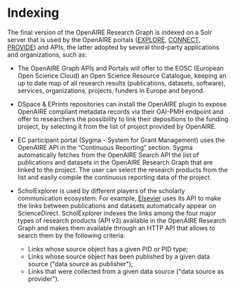 # Indexing

The final version of the OpenAIRE Research Graph is indexed on a Solr server that is used by the OpenAIRE portals ([EXPLORE](https://explore.openaire.eu), [CONNECT](https://connect.openaire.eu), [PROVIDE](https://provide.openaire.eu)) and APIs, the latter adopted by several third-party applications and organizations, such as:

* The OpenAIRE Graph APIs and Portals will offer to the EOSC (European Open Science Cloud) an Open Science Resource Catalogue, keeping an up to date map of all research results (publications, datasets, software), services, organizations, projects, funders in Europe and beyond.

* DSpace & EPrints repositories can install the OpenAIRE plugin to expose OpenAIRE compliant metadata records via their OAI-PMH endpoint and offer to researchers the possibility to link their depositions to the funding project, by selecting it from the list of project provided by OpenAIRE.

* EC participant portal (Sygma - System for Grant Management) uses the OpenAIRE API in the “Continuous Reporting” section. Sygma automatically fetches from the OpenAIRE Search API the list of publications and datasets in the OpenAIRE Research Graph that are linked to the project. The user can select the research products from the list and easily compile the continuous reporting data of the project.

* ScholExplorer is used by different players of the scholarly communication ecosystem. For example, [Elsevier](https://www.elsevier.com/authors/tools-and-resources/research-data/data-base-linking) uses its API to make the links between 
publications and datasets automatically appear on ScienceDirect.
ScholExplorer indexes the links among the four major types of research products (API v3) available in the OpenAIRE Research Graph and makes them available through an HTTP API that allows 
to search them by the following criteria:
  * Links whose source object has a given PID or PID type;
  * Links whose source object has been published by a given data source ("data source as publisher");
  * Links that were collected from a given data source ("data source as provider").

